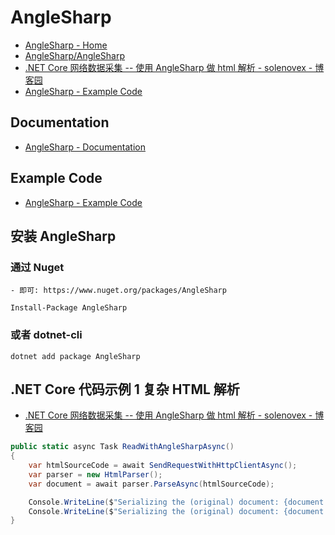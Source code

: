 # AngleSharp

- [AngleSharp - Home](http://anglesharp.github.io/)
- [AngleSharp/AngleSharp](https://github.com/AngleSharp/AngleSharp)
- [.NET Core 网络数据采集 -- 使用 AngleSharp 做 html 解析 - solenovex - 博客园](https://www.cnblogs.com/cgzl/p/8970582.html)
- [AngleSharp - Example Code](https://anglesharp.github.io/docs/Examples.html)

## Documentation

- [AngleSharp - Documentation](http://anglesharp.github.io/docs.html)

## Example Code

- [AngleSharp - Example Code](http://anglesharp.github.io/docs/Examples.html)

## 安装 AngleSharp

### 通过 Nuget

```text
- 即可: https://www.nuget.org/packages/AngleSharp
```

```shell
Install-Package AngleSharp
```

### 或者 dotnet-cli

```shell
dotnet add package AngleSharp
```

## .NET Core 代码示例 1 复杂 HTML 解析

- [.NET Core 网络数据采集 -- 使用 AngleSharp 做 html 解析 - solenovex - 博客园](https://www.cnblogs.com/cgzl/p/8970582.html)

```C#
public static async Task ReadWithAngleSharpAsync()
{
    var htmlSourceCode = await SendRequestWithHttpClientAsync();
    var parser = new HtmlParser();
    var document = await parser.ParseAsync(htmlSourceCode);

    Console.WriteLine($"Serializing the (original) document: {document.QuerySelector("h1").OuterHtml}");
    Console.WriteLine($"Serializing the (original) document: {document.QuerySelector("html > body > h1").OuterHtml}");
}
```
